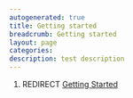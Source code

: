 ```yaml
---
autogenerated: true
title: Getting started
breadcrumb: Getting started
layout: page
categories: 
description: test description
---
```


1.  REDIRECT [Getting Started](Getting_Started )
